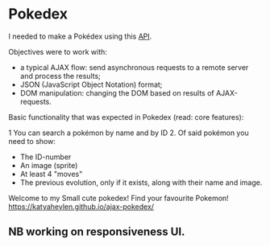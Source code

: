 # Pokedex

I needed to make a Pokédex using this [API](https://pokeapi.co/).

Objectives were to work with:
- a typical AJAX flow: send asynchronous requests to a remote server and process the results;
- JSON (JavaScript Object Notation) format;
- DOM manipulation: changing the DOM based on results of AJAX-requests.

Basic functionality that was expected in Pokedex (read: core features):

1 You can search a pokémon by name and by ID
2. Of said pokémon you need to show:
- The ID-number
- An image (sprite)
- At least 4 "moves"
- The previous evolution, only if it exists, along with their name and image. 

Welcome to my Small cute pokedex! Find your favourite Pokemon!
https://katyaheylen.github.io/ajax-pokedex/

## NB working on responsiveness UI.  

